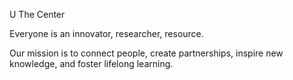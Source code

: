 U The Center

Everyone is an innovator, researcher, resource.

Our mission is to connect people, create partnerships, inspire new knowledge, and foster lifelong learning.